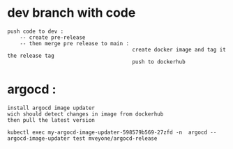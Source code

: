 # dev branch with code
    push code to dev :
        -- create pre-release 
        -- then merge pre release to main :
                                            create docker image and tag it the release tag
                                            push to dockerhub


# argocd :
    install argocd image updater
    wich should detect changes in image from dockerhub
    then pull the latest version

    kubectl exec my-argocd-image-updater-598579b569-27zfd -n  argocd -- argocd-image-updater test mveyone/argocd-release